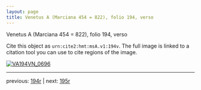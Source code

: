 ```yaml
---
layout: page
title: Venetus A (Marciana 454 = 822), folio 194, verso
---
```


Venetus A (Marciana 454 = 822), folio 194, verso

Cite this object as `urn:cite2:hmt:msA.v1:194v`.  The full image is linked to a citation tool you can use to cite regions of the image.

[![VA194VN_0696](http://www.homermultitext.org/iipsrv?IIIF=/project/homer/pyramidal/deepzoom/hmt/vaimg/2017a/VA194VN_0696.tif/full/800,/0/default.jpg)](http://www.homermultitext.org/ict2/?urn=urn:cite2:hmt:vaimg.2017a:VA194VN_0696) 

---

previous:  [194r](../194r/) | next: [195r](../195r/)